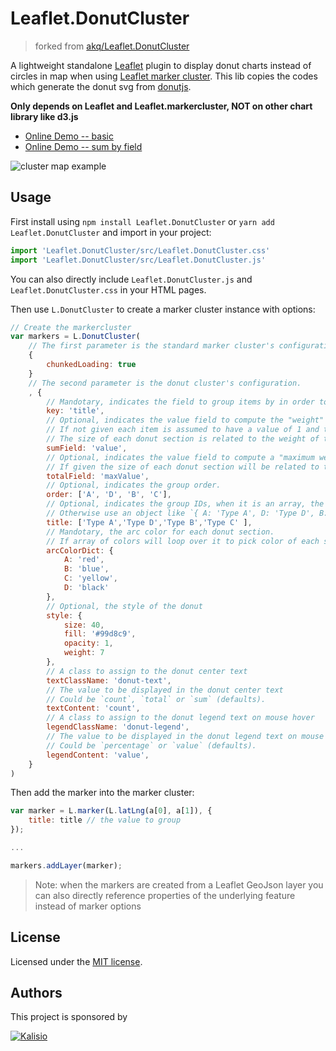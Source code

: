 Leaflet.DonutCluster
=====================

> forked from [akq/Leaflet.DonutCluster](https://github.com/akq/Leaflet.DonutCluster)

A lightweight standalone [Leaflet](https://leafletjs.com) plugin to display donut charts instead of circles in map when using [Leaflet marker cluster](https://github.com/Leaflet/Leaflet.markercluster). This lib copies the codes which generate the donut svg from [donutjs](https://github.com/finom/donutjs).

**Only depends on Leaflet and Leaflet.markercluster, NOT on other chart library like d3.js**

- [Online Demo -- basic](https://jsfiddle.net/b43c1xkf/1/embedded/result,html/)
- [Online Demo -- sum by field](https://jsfiddle.net/mfxd015b/3/embedded/result,html/)

![cluster map example](screenshot.png)

## Usage

First install using `npm install Leaflet.DonutCluster` or `yarn add Leaflet.DonutCluster` and import in your project:
```javascript
import 'Leaflet.DonutCluster/src/Leaflet.DonutCluster.css'
import 'Leaflet.DonutCluster/src/Leaflet.DonutCluster.js'
```
You can also directly include `Leaflet.DonutCluster.js` and `Leaflet.DonutCluster.css` in your HTML pages.

Then use `L.DonutCluster` to create a marker cluster instance with options:
```javascript
// Create the markercluster
var markers = L.DonutCluster(
    // The first parameter is the standard marker cluster's configuration.
    {
        chunkedLoading: true
    }
    // The second parameter is the donut cluster's configuration.
    , {
        // Mandotary, indicates the field to group items by in order to create donut' sections.
        key: 'title',
        // Optional, indicates the value field to compute the "weight" of each donut section, ie item group.
        // If not given each item is assumed to have a value of 1 and the weight will be thus equal to item count of the group.
        // The size of each donut section is related to the weight of the group vs the sum of weight.
        sumField: 'value',
        // Optional, indicates the value field to compute a "maximum weight" of each donut section, ie item group.
        // If given the size of each donut section will be related to the weight of the group vs the sum of total weight.
        totalField: 'maxValue',
        // Optional, indicates the group order.
        order: ['A', 'D', 'B', 'C'],
        // Optional, indicates the group IDs, when it is an array, the order option must be specified.
        // Otherwise use an object like `{ A: 'Type A', D: 'Type D', B: 'Type B', C: 'Type C' }``
        title: ['Type A','Type D','Type B','Type C' ],
        // Mandotary, the arc color for each donut section.
        // If array of colors will loop over it to pick color of each section sequentially.
        arcColorDict: {
            A: 'red',
            B: 'blue',
            C: 'yellow',
            D: 'black'
        },
        // Optional, the style of the donut
        style: {
            size: 40,
            fill: '#99d8c9',
            opacity: 1,
            weight: 7
        },
        // A class to assign to the donut center text
        textClassName: 'donut-text',
        // The value to be displayed in the donut center text
        // Could be `count`, `total` or `sum` (defaults).
        textContent: 'count',
        // A class to assign to the donut legend text on mouse hover
        legendClassName: 'donut-legend',
        // The value to be displayed in the donut legend text on mouse hover
        // Could be `percentage` or `value` (defaults).
        legendContent: 'value',
    }
)
```
Then add the marker into the marker cluster:
```javascript
var marker = L.marker(L.latLng(a[0], a[1]), {
    title: title // the value to group
});

...

markers.addLayer(marker);
```

> Note: when the markers are created from a Leaflet GeoJson layer you can also directly reference properties of the underlying feature instead of marker options

## License

Licensed under the [MIT license](LICENSE).

## Authors

This project is sponsored by 

[![Kalisio](https://s3.eu-central-1.amazonaws.com/kalisioscope/kalisio/kalisio-logo-black-256x84.png)](https://kalisio.com)
